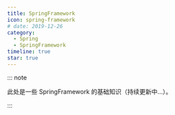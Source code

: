 ```yaml
---
title: SpringFramework
icon: spring-framework
# date: 2019-12-26
category: 
  - Spring
  - SpringFramework
timeline: true
star: true
---
```


::: note

此处是一些 SpringFramework 的基础知识（持续更新中...）。

:::

<!-- more -->
